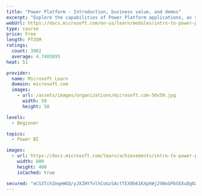 ```yaml
---
title: "Power Platform - Introduction, business value, and demos"
excerpt: "Explore the capabilities of Power Platform applications, as seen in demonstrations and customer case studies."
webUrl: https://docs.microsoft.com/en-us/learn/modules/intro-to-power-platform-mba/
type: course
price: Free
length: PT35M
ratings:
  count: 3902
  average: 4.7403893
heat: 51

provider:
  name: Microsoft Learn
  domain: microsoft.com
  images:
    - url: /assets/images/organizations/microsoft.com-50x50.jpg
      width: 50
      height: 50

levels:
  - Beginner

topics:
  - Power BI

images:
  - url: https://docs.microsoft.com/learn/achievements/intro-to-power-platform-social.png
    width: 800
    height: 400
    isCached: true

secured: "eCS3TchZeqeWGQ/yJXZHYfolhCoGzSActTEX9b61KXpkWj2VWxGPbSEXuDgOaXLzvC2Kc6OyBKJSN3wxHQDPLnLKuU1H5zirv7eGuTsBEXiuoRmuFMWgmtOHPtDtO4aNXfaiau6Ja47qdobtigqSUp7aV43XKD5ZJ3k4zTpCUi2CWbCu1VUmH6vWq847wKFjpHpd9RCmLwV/LWd5YozyVeU+CcEVM4GONiRrK1jXjRwfl0B78M4G8aGU0ANiV9ViV25a7vAMOsjZCSAOryHl8q/iAAR3zdjsm6AnBc9QZ/3SxybptyxS+/IH8NrMuhC7A/OWLRTHoHelaxHNf5IP6QWh+4GR0C+qcMzH4OJ/iU3cFpkCqIJxTWQjJgc/w4Ed9I6zvEH7RKmQNYoBBCZhMrEeMFNdv10y03MKIxPAVhs=;EkmWB842II08j7JoUxTRCg=="
---
```



